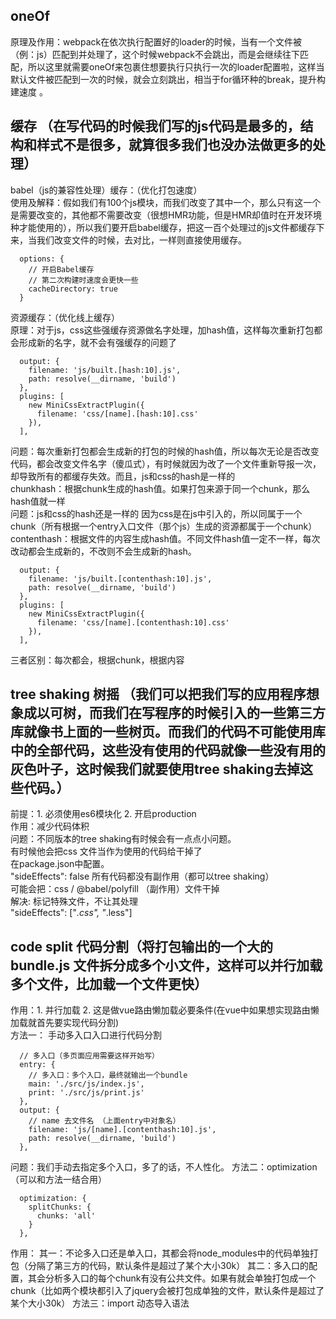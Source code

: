 ## oneOf
  原理及作用：webpack在依次执行配置好的loader的时候，当有一个文件被（例：js）匹配到并处理了，这个时候webpack不会跳出，而是会继续往下匹配，所以这里就需要oneOf来包裹住想要执行只执行一次的loader配置啦，这样当默认文件被匹配到一次的时候，就会立刻跳出，相当于for循环种的break，提升构建速度 。 
## 缓存 （在写代码的时候我们写的js代码是最多的，结构和样式不是很多，就算很多我们也没办法做更多的处理）
  babel（js的兼容性处理）缓存：（优化打包速度）  
    使用及解释：假如我们有100个js模块，而我们改变了其中一个，那么只有这一个是需要改变的，其他都不需要改变（很想HMR功能，但是HMR却值时在开发环境种才能使用的），所以我们要开启babel缓存，把这一百个处理过的js文件都缓存下来，当我们改变文件的时候，去对比，一样则直接使用缓存。 

  ```
    options: {
      // 开启Babel缓存
      // 第二次构建时速度会更快一些
      cacheDirectory: true
    }
  ```

  资源缓存：（优化线上缓存）  
    原理：对于js，css这些强缓存资源做名字处理，加hash值，这样每次重新打包都会形成新的名字，就不会有强缓存的问题了
  ```
    output: {
      filename: 'js/built.[hash:10].js',
      path: resolve(__dirname, 'build')
    },
    plugins: [
      new MiniCssExtractPlugin({
        filename: 'css/[name].[hash:10].css'
      }),
    ],
  ``` 
  问题：每次重新打包都会生成新的打包的时候的hash值，所以每次无论是否改变代码，都会改变文件名字（傻瓜式），有时候就因为改了一个文件重新导报一次，却导致所有的都缓存失效。而且，js和css的hash是一样的  
  chunkhash：根据chunk生成的hash值。如果打包来源于同一个chunk，那么hash值就一样  
  问题：js和css的hash还是一样的
    因为css是在js中引入的，所以同属于一个chunk（所有根据一个entry入口文件（那个js）生成的资源都属于一个chunk）
  contenthash：根据文件的内容生成hash值。不同文件hash值一定不一样，每次改动都会生成新的，不改则不会生成新的hash。
  ```
    output: {
      filename: 'js/built.[contenthash:10].js',
      path: resolve(__dirname, 'build')
    },
    plugins: [
      new MiniCssExtractPlugin({
        filename: 'css/[name].[contenthash:10].css'
      }),
    ],
  ``` 
  三者区别：每次都会，根据chunk，根据内容 
## tree shaking 树摇 （我们可以把我们写的应用程序想象成以可树，而我们在写程序的时候引入的一些第三方库就像书上面的一些树页。而我们的代码不可能使用库中的全部代码，这些没有使用的代码就像一些没有用的灰色叶子，这时候我们就要使用tree shaking去掉这些代码。）
  前提：1. 必须使用es6模块化 2. 开启production  
  作用：减少代码体积  
  问题：不同版本的tree shaking有时候会有一点点小问题。  
    有时候他会把css 文件当作为使用的代码给干掉了  
    在package.json中配置。  
    "sideEffects": false 所有代码都没有副作用（都可以tree shaking）  
    可能会把：css / @babel/polyfill （副作用）文件干掉  
  解决: 标记特殊文件，不让其处理  
    "sideEffects": ["*.css", "*.less"]  
## code split 代码分割（将打包输出的一个大的 bundle.js 文件拆分成多个小文件，这样可以并行加载多个文件，比加载一个文件更快）  
  作用：1. 并行加载
        2. 这是做vue路由懒加载必要条件(在vue中如果想实现路由懒加载就首先要实现代码分割)  
  方法一： 手动多入口入口进行代码分割  
  ```
    // 多入口（多页面应用需要这样开始写）
    entry: {
      // 多入口：多个入口，最终就输出一个bundle
      main: './src/js/index.js',
      print: './src/js/print.js'
    },
    output: {
      // name 去文件名 （上面entry中对象名）
      filename: 'js/[name].[contenthash:10].js',
      path: resolve(__dirname, 'build')
    },
  ```
问题：我们手动去指定多个入口，多了的话，不人性化。
方法二：optimization（可以和方法一结合用）
```
  optimization: {
    splitChunks: {
      chunks: 'all'
    }
  },
```
作用：
  其一：不论多入口还是单入口，其都会将node_modules中的代码单独打包（分隔了第三方的代码，默认条件是超过了某个大小30k）
  其二：多入口的配置，其会分析多入口的每个chunk有没有公共文件。如果有就会单独打包成一个chunk（比如两个模块都引入了jquery会被打包成单独的文件，默认条件是超过了某个大小30k）
方法三：import 动态导入语法
  